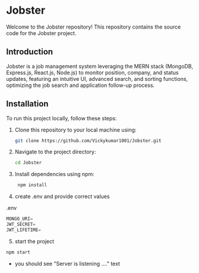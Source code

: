 # Jobster

Welcome to the Jobster repository! This repository contains the source code for the Jobster project.

## Introduction

Jobster is a job management system leveraging the MERN stack (MongoDB, Express.js, React.js, Node.js) to monitor position, company, and status updates, featuring an intuitive UI, advanced search, and sorting functions, optimizing the job search and application follow-up process.

## Installation

To run this project locally, follow these steps:

1. Clone this repository to your local machine using:
   ```bash
   git clone https://github.com/Vickykumar1001/Jobster.git
   ```
2. Navigate to the project directory:
   ```bash
   cd Jobster
   ```
3. Install dependencies using npm:

   ```bash
    npm install

   ```

4. create .env and provide correct values

.env

```js
MONGO_URI=
JWT_SECRET=
JWT_LIFETIME=
```

5. start the project

```sh
npm start
```

- you should see "Server is listening ...." text

